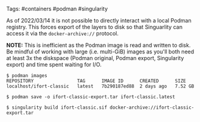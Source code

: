 Tags: #containers #podman #singularity

As of 2022/03/14 it is not possible to directly interact with a local Podman registry.  This forces export of the layers to disk so that Singuarlity can access it via the `docker-archive://` protocol.

**NOTE:** This is inefficient as the Podman image is read and written to disk.  Be mindful of working with large (i.e. multi-GiB) images as you'll both need at least 3x the diskspace (Podman original, Podman export, Singularity export) and time spent waiting for I/O.

```shell
$ podman images
REPOSITORY                TAG      IMAGE ID      CREATED      SIZE
localhost/ifort-classic   latest   7b290187ed88  2 days ago   7.52 GB

$ podman save -o ifort-classic-export.tar ifort-classic.latest

$ singularity build ifort-classic.sif docker-archive://ifort-classic-export.tar
```
